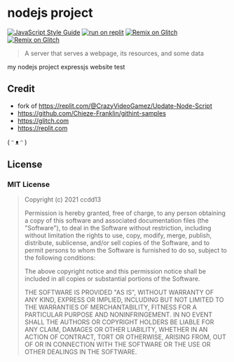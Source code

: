 # nodejs project

[![JavaScript Style Guide](https://img.shields.io/badge/code_style-standard-brightgreen.svg)](https://standardjs.com)
[![run on replit](https://repl.it/badge/github/ccdd13/nodejs-project)](https://repl.it/github/ccdd13/nodejs-project)
[![Remix on Glitch](https://cdn.glitch.com/2703baf2-b643-4da7-ab91-7ee2a2d00b5b%2Fremix-button.svg)](https://glitch.com/edit/#!/import/github/ccdd13/nodejs-website-test01)
[![Remix on Glitch](https://cdn.glitch.com/2703baf2-b643-4da7-ab91-7ee2a2d00b5b%2Fremix-button.svg)](https://glitch.com/edit/#!/remix/nodejs-website-test01)

> A server that serves a webpage, its resources, and some data

my nodejs project
expressjs website test

## Credit

- fork of https://replit.com/@CrazyVideoGamez/Update-Node-Script
- https://github.com/Chieze-Franklin/githint-samples
- https://glitch.com
- https://replit.com

( ᵔ ᴥ ᵔ )

## License

### MIT License

> Copyright (c) 2021 ccdd13
> 
> Permission is hereby granted, free of charge, to any person obtaining a copy
> of this software and associated documentation files (the "Software"), to deal
> in the Software without restriction, including without limitation the rights
> to use, copy, modify, merge, publish, distribute, sublicense, and/or sell
> copies of the Software, and to permit persons to whom the Software is
> furnished to do so, subject to the following conditions:
> 
> The above copyright notice and this permission notice shall be included in all
> copies or substantial portions of the Software.
> 
> THE SOFTWARE IS PROVIDED "AS IS", WITHOUT WARRANTY OF ANY KIND, EXPRESS OR
> IMPLIED, INCLUDING BUT NOT LIMITED TO THE WARRANTIES OF MERCHANTABILITY,
> FITNESS FOR A PARTICULAR PURPOSE AND NONINFRINGEMENT. IN NO EVENT SHALL THE
> AUTHORS OR COPYRIGHT HOLDERS BE LIABLE FOR ANY CLAIM, DAMAGES OR OTHER
> LIABILITY, WHETHER IN AN ACTION OF CONTRACT, TORT OR OTHERWISE, ARISING FROM,
> OUT OF OR IN CONNECTION WITH THE SOFTWARE OR THE USE OR OTHER DEALINGS IN THE
> SOFTWARE.

